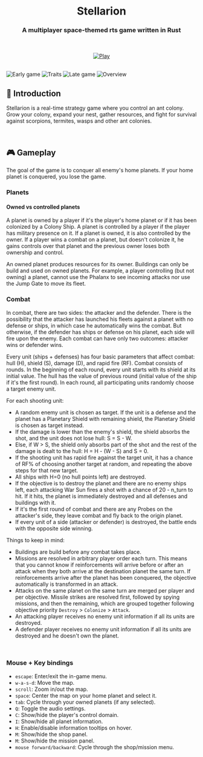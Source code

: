 <div align="center">

# Stellarion
### A multiplayer space-themed rts game written in Rust

<br><br>
[![Play](https://gist.githubusercontent.com/cxmeel/0dbc95191f239b631c3874f4ccf114e2/raw/play.svg)](https://tvdboom.itch.io/stellarion)
<br><br>
</div>

<img src="https://github.com/tvdboom/stellarion/blob/master/assets/images/scenery/s1.png?raw=true" alt="Early game">
<img src="https://github.com/tvdboom/stellarion/blob/master/assets/images/scenery/s2.png?raw=true" alt="Traits">
<img src="https://github.com/tvdboom/stellarion/blob/master/assets/images/scenery/s3.png?raw=true" alt="Late game">
<img src="https://github.com/tvdboom/stellarion/blob/master/assets/images/scenery/s4.png?raw=true" alt="Overview">

<br>

## 📜 Introduction

Stellarion is a real-time strategy game where you control an ant colony. Grow your colony,
expand your nest, gather resources, and fight for survival against scorpions, termites, wasps and
other ant colonies.

<br>

## 🎮 Gameplay

The goal of the game is to conquer all enemy's home planets. If your home planet is conquered, 
you lose the game.

### Planets

#### Owned vs controlled planets

A planet is owned by a player if it's the player's home planet or if it has been colonized by a
Colony Ship. A planet is controlled by a player if the player has military presence on it. If a
planet is owned, it is also controlled by the owner. If a player wins a combat on a planet, but
doesn't colonize it, he gains controls over that planet and the previous owner loses both 
ownership and control.

An owned planet produces resources for its owner. Buildings can only be build and used on owned
planets. For example, a player controlling (but not owning) a planet, cannot use the Phalanx to
see incoming attacks nor use the Jump Gate to move its fleet.

### Combat

In combat, there are two sides: the attacker and the defender. There is the possibility that 
the attacker has launched his fleets against a planet with no defense or ships, in which case 
he automatically wins the combat. But otherwise, if the defender has ships or defense on his 
planet, each side will fire upon the enemy. Each combat can have only two outcomes: attacker 
wins or defender wins.

Every unit (ships + defenses) has four basic parameters that affect combat: hull (H), shield (S), 
damage (D), and rapid fire (RF). Combat consists of rounds. In the beginning of each round, every 
unit starts with its shield at its initial value. The hull has the value of previous round 
(initial value of the ship if it's the first round). In each round, all participating units 
randomly choose a target enemy unit.

For each shooting unit:

- A random enemy unit is chosen as target. If the unit is a defense and the planet has a 
  Planetary Shield with remaining shield, the Planetary Shield is chosen as target instead.
- If the damage is lower than the enemy's shield, the shield absorbs the shot, and the unit does 
  not lose hull: S = S - W.
- Else, if W > S, the shield only absorbs part of the shot and the rest of the damage is dealt to 
  the hull: H = H - (W - S) and S = 0.
- If the shooting unit has rapid fire against the target unit, it has a chance of RF% of choosing 
  another target at random, and repeating the above steps for that new target.
- All ships with H=0 (no hull points left) are destroyed.
- If the objective is to destroy the planet and there are no enemy ships left, each attacking 
  War Sun fires a shot with a chance of 20 - n_turn to hit. If it hits, the planet is immediately
  destroyed and all defenses and buildings with it.
- If it's the first round of combat and there are any Probes on the attacker's side, they leave 
  combat and fly back to the origin planet.
- If every unit of a side (attacker or defender) is destroyed, the battle ends with the opposite 
  side winning.


Things to keep in mind:

- Buildings are build before any combat takes place.
- Missions are resolved in arbitrary player order each turn. This means that you cannot know if
  reinforcements will arrive before or after an attack when they both arrive at the destination
  planet the same turn. If reinforcements arrive after the planet has been conquered, the objective
  automatically is transformed in an attack.
- Attacks on the same planet on the same turn are merged per player and per objective. Missile
  strikes are resolved first, followed by spying missions, and then the remaining, which are
  grouped together following objective priority `Destroy` > `Colonize` > `Attack`.
- An attacking player receives no enemy unit information if all its units are destroyed.
- A defender player receives no enemy unit information if all its units are destroyed and he
  doesn't own the planet.

<br>

### Mouse + Key bindings

- `escape`: Enter/exit the in-game menu.
- `w-a-s-d`: Move the map.
- `scroll`: Zoom in/out the map.
- `space`: Center the map on your home planet and select it.
- `tab`: Cycle through your owned planets (if any selected).
- `Q`: Toggle the audio settings.
- `C`: Show/hide the player's control domain.
- `I`: Show/hide all planet information.
- `H`: Enable/disable information tooltips on hover.
- `M`: Show/hide the shop panel.
- `M`: Show/hide the mission panel.
- `mouse forward/backward`: Cycle through the shop/mission menu.
